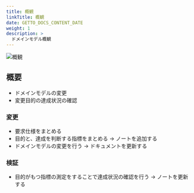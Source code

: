 ```yaml
---
title: 概観
linkTitle: 概観
date: GETTO_DOCS_CONTENT_DATE
weight: 1
description: >
  ドメインモデル概観
---
```


![概観](abstract.png)


## 概要

- ドメインモデルの変更
- 変更目的の達成状況の確認


### 変更

- 要求仕様をまとめる
- 目的と、達成を判断する指標をまとめる → ノートを追加する
- ドメインモデルの変更を行う → ドキュメントを更新する


### 検証

- 目的がもつ指標の測定をすることで達成状況の確認を行う → ノートを更新する
